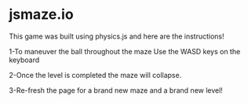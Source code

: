 # jsmaze.io
This game was built using physics.js and here are the instructions! 

1-To maneuver the ball throughout the maze Use the WASD keys on the keyboard 

2-Once the level is completed the maze will collapse. 

3-Re-fresh the page for a brand new maze and a brand new level!
